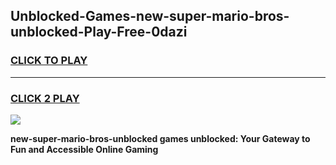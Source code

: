 
## Unblocked-Games-new-super-mario-bros-unblocked-Play-Free-0dazi
<h3>
<a href="https://premium76.site?title=new-super-mario-bros-unblocked&ref=23A">CLICK TO PLAY</a></h3>
<hr>

<h3>
<a href="https://premium76.site?title=new-super-mario-bros-unblocked&ref=23A">CLICK 2 PLAY</a>
  
</h3>

<a href="https://premium76.site?title=new-super-mario-bros-unblocked&ref=23A"><img src="https://clearcache.store/games.png"></a>


**new-super-mario-bros-unblocked games unblocked: Your Gateway to Fun and Accessible Online Gaming**
